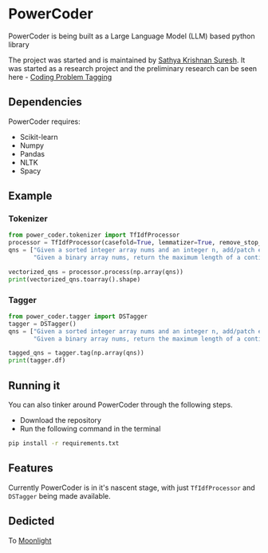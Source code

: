 # PowerCoder
PowerCoder is being built as a Large Language Model (LLM) based python library  <br>

The project was started and is maintained by [Sathya Krishnan Suresh](https://www.linkedin.com/in/sathya-krishnan-suresh-914763217/). It was started as a research project and the preliminary research can be seen here - [Coding Problem Tagging](https://github.com/SkAndMl/question_tagging/)
## Dependencies
PowerCoder requires: 
* Scikit-learn
* Numpy
* Pandas
* NLTK
* Spacy

## Example
### Tokenizer
```python
from power_coder.tokenizer import TfIdfProcessor
processor = TfIdfProcessor(casefold=True, lemmatizer=True, remove_stop_words=True)
qns = ["Given a sorted integer array nums and an integer n, add/patch elements to the array such that any number in the range [1, n] inclusive can be formed by the sum of some elements in the array. Return the minimum number of patches required",
       "Given a binary array nums, return the maximum length of a contiguous subarray with an equal number of 0 and 1."]

vectorized_qns = processor.process(np.array(qns))
print(vectorized_qns.toarray().shape)
```

### Tagger
```python
from power_coder.tagger import DSTagger
tagger = DSTagger()
qns = ["Given a sorted integer array nums and an integer n, add/patch elements to the array such that any number in the range [1, n] inclusive can be formed by the sum of some elements in the array. Return the minimum number of patches required",
       "Given a binary array nums, return the maximum length of a contiguous subarray with an equal number of 0 and 1."]

tagged_qns = tagger.tag(np.array(qns))
print(tagger.df)
```

## Running it 
You can also tinker around PowerCoder through the following steps.
* Download the repository
* Run the following command in the terminal 
```bash
pip install -r requirements.txt
```

## Features
Currently PowerCoder is in it's nascent stage, with just `TfIdfProcessor` and `DSTagger` being made available.

## Dedicted
To [Moonlight](https://github.com/Shakthi-2406)
